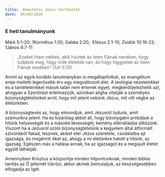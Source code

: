 ```yaml
---
title:  Bemutatni Jézus történetét
date:  05/09/2020
---
```


### E heti tanulmányunk
Márk 5:1-20; 1Korinthus 1:30; Galata 2:20;  Efezus 2:1-10; Zsidók 10:19-22; 1János 4:7-11

> <p></p>
> „Ezeket írtam néktek, akik hisztek az Isten Fiának nevében, hogy tudjátok meg, hogy örök életetek van, és hogy higgyetek az Isten Fiának nevében” (1Jn 5:13).

Amint az egyik korábbi tanulmányban is megállapítottuk, az evangélium ereje melletti legerősebb érv egy megváltozott élet. A teológiai nézeteinkkel és a tantételeinkkel mások talán nem értenek egyet, megkérdőjelezhetik azt, ahogyan a Szentírást értelmezzük, azonban aligha vitatják a személyes bizonyságtételünket arról, hogy mit jelent nekünk Jézus, mit vitt végbe az életünkben.

A bizonyságtevés az, hogy elmondjuk, amit Jézusról tudunk, amit számunkra jelent. Ha ez kizárólag abból áll, hogy bizonygatni próbáljuk a hitünk helyességét és a másoké tévességét, kemény ellenállásba ütközünk. Viszont ha a Jézusról szóló bizonyságtételünk a kegyelem által átformált szívünkből fakad, lesznek, akiket elér Jézus szeretete, csodálatba ejt igazsága, és megérinti őket az, ahogy a mi életünkre hatott a hitünk, az igazság. Egészen más a hatása annak, ha az igazságot és a megújult életet együtt láthatják.

Amennyiben Krisztus a központja minden hitpontunknak, minden bibliai tanítás az Ő jellemét tükrözi, akkor akinek bemutatjuk, az készségesebben elfogadja az Igét.   